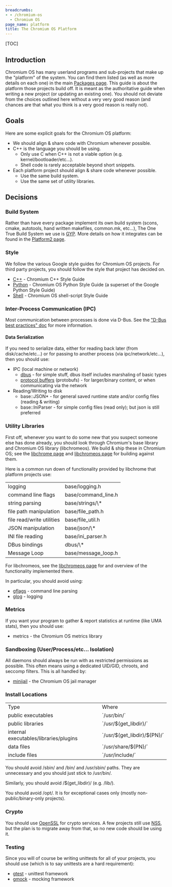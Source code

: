 ```yaml
---
breadcrumbs:
- - /chromium-os
  - Chromium OS
page_name: platform
title: The Chromium OS Platform
---
```


[TOC]

## Introduction

Chromium OS has many userland programs and sub-projects that make up the
"platform" of the system. You can find them listed (as well as more details on
each one) in the main [Packages page](/chromium-os/packages). This guide is
about the platform those projects build off. It is meant as the authoritative
guide when writing a new project (or updating an existing one). You should not
deviate from the choices outlined here without a very very good reason (and
chances are that what you think is a very good reason is really not).

## Goals

Here are some explicit goals for the Chromium OS platform:

*   We should align & share code with Chromium whenever possible.
*   C++ is the language you should be using.
    *   Only use C when C++ is not a viable option (e.g.
                kernel/bootloader/etc...).
    *   Shell code is rarely acceptable beyond short snippets.
*   Each platform project should align & share code whenever possible.
    *   Use the same build system.
    *   Use the same set of utility libraries.

## Decisions

### Build System

Rather than have every package implement its own build system (scons, cmake,
autotools, hand written makefiles, common.mk, etc...), The One True Build System
we use is [GYP](https://code.google.com/p/gyp/). More details on how it
integrates can be found in the [Platform2
page](/chromium-os/getting-started-with-platform2).

### Style

We follow the various Google style guides for Chromium OS projects. For third
party projects, you should follow the style that project has decided on.

*   [C++](http://www.chromium.org/developers/coding-style) - Chromium
            C++ Style Guide
*   [Python](/chromium-os/developer-library/reference/style-guides/python)
             - Chromium OS Python Style Guide (a superset of the Google Python
             Style Guide)
*   [Shell](/chromium-os/developer-library/reference/style-guides/shell) -
            Chromium OS shell-script Style Guide

### Inter-Process Communication (IPC)

Most communication between processes is done via D-Bus. See the ["D-Bus best
practices"
doc](/chromium-os/developer-library/guides/ipc/dbus-best-practices/)
for more information.

#### Data Serialization

If you need to serialize data, either for reading back later (from
disk/cache/etc...) or for passing to another process (via ipc/network/etc...),
then you should use:

*   IPC (local machine or network)
    *   [dbus](http://dbus.freedesktop.org/) - for simple stuff, dbus
                itself includes marshaling of basic types
    *   [protocol buffers](https://code.google.com/p/protobuf/)
                (protobufs) - for larger/binary content, or when communicating
                via the network
*   Reading/Writing to disk
    *   base::JSON\* - for general saved runtime state and/or config
                files (reading & writing)
    *   base::IniParser - for simple config files (read only); but json
                is still preferred

### Utility Libraries

First off, whenever you want to do some new that you suspect someone else has
done already, you should look through Chromium's base library and Chromium OS
library (libchromeos). We build & ship these in Chromium OS; see the [libchrome
page](/chromium-os/packages/libchrome) and [libchromeos
page](/chromium-os/packages/libchromeos) for building against them.

Here is a common run down of functionality provided by libchrome that platform
projects use:

<table>
<tr>
<td> logging</td>
<td> base/logging.h</td>
</tr>
<tr>
<td> command line flags</td>
<td> base/command_line.h</td>
</tr>
<tr>
<td> string parsing</td>
<td> base/strings/\*</td>
</tr>
<tr>
<td> file path manipulation</td>
<td> base/file_path.h</td>
</tr>
<tr>
<td> file read/write utilities</td>
<td> base/file_util.h</td>
</tr>
<tr>
<td> JSON manipulation</td>
<td> base/json/\*</td>
</tr>
<tr>
<td> INI file reading</td>
<td> base/ini_parser.h</td>
</tr>
<tr>
<td> DBus bindings</td>
<td> dbus/\*</td>
</tr>
<tr>
<td> Message Loop</td>
<td> base/message_loop.h</td>
</tr>
</table>

For libchromeos, see the [libchromeos page](/chromium-os/packages/libchromeos)
for and overview of the functionality implemented there.

In particular, you should avoid using:

*   [gflags](https://code.google.com/p/gflags/) - command line parsing
*   [glog](https://code.google.com/p/google-glog/) - logging

### Metrics

If you want your program to gather & report statistics at runtime (like UMA
stats), then you should use:

*   metrics - the Chromium OS metrics library

### Sandboxing (User/Process/etc... Isolation)

All daemons should always be run with as restricted permissions as possible.
This often means using a dedicated UID/GID, chroots, and seccomp filters. This
is all handled by:

*   [minijail](/chromium-os/developer-guide/chromium-os-sandboxing) -
            the Chromium OS jail manager

### Install Locations

<table>
<tr>
<td>Type</td>
<td>Where</td>
</tr>
<tr>
<td> public executables</td>
<td> `/usr/bin/`</td>
</tr>
<tr>
<td> public libraries</td>
<td> `/usr/$(get_libdir)/`</td>
</tr>
<tr>
<td> internal executables/libraries/plugins</td>
<td> `/usr/$(get_libdir)/${PN}/`</td>
</tr>
<tr>
<td> data files</td>
<td>`/usr/share/${PN}/` </td>
</tr>
<tr>
<td> include files</td>
<td> `/usr/include/`</td>
</tr>
</table>

You should avoid /sbin/ and /bin/ and /usr/sbin/ paths. They are unnecessary and
you should just stick to /usr/bin/.

Similarly, you should avoid /$(get_libdir)/ (e.g. /lib/).

You should avoid /opt/. It is for exceptional cases only (mostly
non-public/binary-only projects).

### Crypto

You should use [OpenSSL](http://www.openssl.org/) for crypto services. A few
projects still use
[NSS](https://developer.mozilla.org/en-US/docs/Mozilla/Projects/NSS), but the
plan is to migrate away from that, so no new code should be using it.

### Testing

Since you will of course be writing unittests for all of your projects, you
should use (which is to say unittests are a hard requirement):

*   [gtest](https://code.google.com/p/googletest/) - unittest framework
*   [gmock](https://code.google.com/p/googlemock/) - mocking framework
